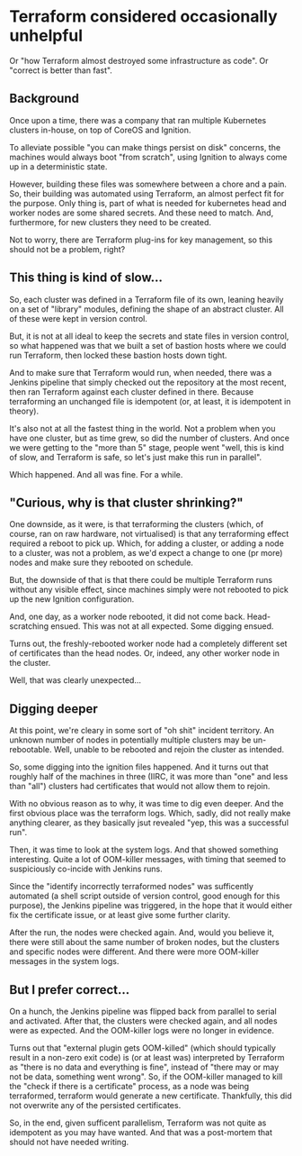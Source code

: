 # Terraform considered occasionally unhelpful

Or "how Terraform almost destroyed some infrastructure as code".
Or "correct is better than fast".

## Background

Once upon a time, there was a company that ran multiple Kubernetes clusters in-house, on top of CoreOS and Ignition.

To alleviate possible "you can make things persist on disk" concerns, the machines would always boot "from scratch", using Ignition to always come up in a deterministic state.

However, building these files was somewhere between a chore and a pain. So, their building was automated using Terraform, an almost perfect fit for the purpose. Only thing is, part of what is needed for kubernetes head and worker nodes are some shared secrets. And these need to match. And, furthermore, for new clusters they need to be created.

Not to worry, there are Terraform plug-ins for key management, so this should not be a problem, right?

## This thing is kind of slow...

So, each cluster was defined in a Terraform file of its own, leaning heavily on a set of "library" modules, defining the shape of an abstract cluster. All of these were kept in version control.

But, it is not at all ideal to keep the secrets and state files in version control, so what happened was that we built a set of bastion hosts where we could run Terraform, then locked these bastion hosts down tight.

And to make sure that Terraform would run, when needed, there was a Jenkins pipeline that simply checked out the repository at the most recent, then ran Terraform against each cluster defined in there. Because terraforming an unchanged file is idempotent (or, at least, it is idempotent in theory).

It's also not at all the fastest thing in the world. Not a problem when you have one cluster, but as time grew, so did the number of clusters. And once we were getting to the "more than 5" stage, people went "well, this is kind of slow, and Terraform is safe, so let's just make this run in parallel".

Which happened. And all was fine. For a while.

## "Curious, why is that cluster shrinking?"

One downside, as it were, is that terraforming the clusters (which, of course, ran on raw hardware, not virtualised) is that any terraforming effect required a reboot to pick up. Which, for adding a cluster, or adding a node to a cluster, was not a problem, as we'd expect a change to one (pr more) nodes and make sure they rebooted on schedule.

But, the downside of that is that there could be multiple Terraform runs without any visible effect, since machines simply were not rebooted to pick up the new Ignition configuration.

And, one day, as a worker node rebooted, it did not come back. Head-scratching ensued. This was not at all expected. Some digging ensued.

Turns out, the freshly-rebooted worker node had a completely different set of certificates than the head nodes. Or, indeed, any other worker node in the cluster.

Well, that was clearly unexpected...

## Digging deeper

At this point, we're cleary in some sort of "oh shit" incident territory. An unknown number of nodes in potentially multiple clusters may be un-rebootable. Well, unable to be rebooted and rejoin the cluster as intended.

So, some digging into the ignition files happened. And it turns out that roughly half of the machines in three (IIRC, it was more than "one" and less than "all") clusters had certificates that would not allow them to rejoin.

With no obvious reason as to why, it was time to dig even deeper. And the first obvious place was the terraform logs. Which, sadly, did not really make anything clearer, as they basically jsut revealed "yep, this was a successful run".

Then, it was time to look at the system logs. And that showed something interesting. Quite a lot of OOM-killer messages, with timing that seemed to suspiciously co-incide with Jenkins runs.

Since the "identify incorrectly terraformed nodes" was sufficently automated (a shell script outside of version control, good enough for this purpose), the Jenkins pipeline was triggered, in the hope that it would either fix the certificate issue, or at least give some further clarity.

After the run, the nodes were checked again. And, would you believe it, there were still about the same number of broken nodes, but the clusters and specific nodes were different. And there were more OOM-killer messages in the system logs.

## But I prefer correct...

On a hunch, the Jenkins pipeline was flipped back from parallel to serial and activated. After that, the clusters were checked again, and all nodes were as expected. And the OOM-killer logs were no longer in evidence.

Turns out that "external plugin gets OOM-killed" (which should typically result in a non-zero exit code) is (or at least was) interpreted by Terraform as "there is no data and everything is fine", instead of "there may or may not be data, something went wrong". So, if the OOM-killer managed to kill the "check if there is a certificate" process, as a node was being terraformed, terraform would generate a new certificate. Thankfully, this did not overwrite any of the persisted certificates.

So, in the end, given sufficent parallelism, Terraform was not quite as idempotent as you may have wanted. And that was a post-mortem that should not have needed writing.
